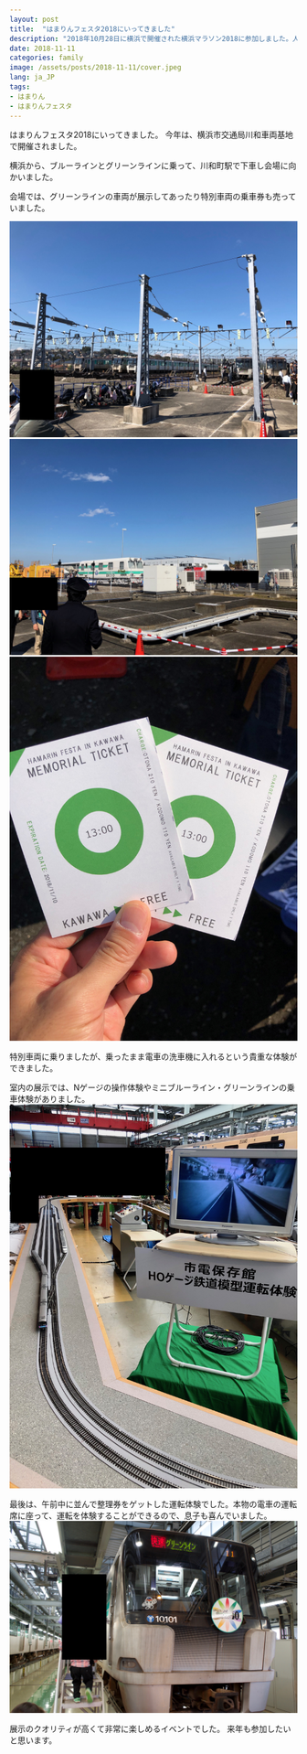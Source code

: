 ```yaml
---
layout: post
title:  "はまりんフェスタ2018にいってきました"
description: "2018年10月28日に横浜で開催された横浜マラソン2018に参加しました。人生で初めてのフルマラソンでした。"
date: 2018-11-11
categories: family
image: /assets/posts/2018-11-11/cover.jpeg
lang: ja_JP
tags:
- はまりん
- はまりんフェスタ
---
```


はまりんフェスタ2018にいってきました。
今年は、横浜市交通局川和車両基地で開催されました。

横浜から、ブルーラインとグリーンラインに乗って、川和町駅で下車し会場に向かいました。

会場では、グリーンラインの車両が展示してあったり特別車両の乗車券も売っていました。

![展示](/assets/posts/2018-11-11/hamarin_festa1.jpeg "展示")
![展示](/assets/posts/2018-11-11/hamarin_festa2.jpeg "展示")
![チケット](/assets/posts/2018-11-11/hamarin_festa3.jpeg "チケット")

特別車両に乗りましたが、乗ったまま電車の洗車機に入れるという貴重な体験ができました。

室内の展示では、Nゲージの操作体験やミニブルーライン・グリーンラインの乗車体験がありました。
![Nゲージ](/assets/posts/2018-11-11/hamarin_festa4.jpeg "NNゲージ")

最後は、午前中に並んで整理券をゲットした運転体験でした。本物の電車の運転席に座って、運転を体験することができるので、息子も喜んでいました。
![運転体験](/assets/posts/2018-11-11/hamarin_festa5.jpeg "運転体験")

展示のクオリティが高くて非常に楽しめるイベントでした。
来年も参加したいと思います。